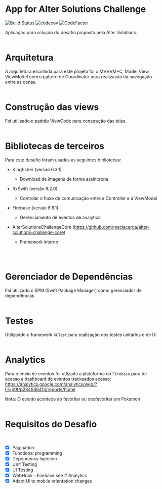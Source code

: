 # App for Alter Solutions Challenge

[![Build Status](https://app.bitrise.io/app/51778326b5919739/status.svg?token=c0iWcfgcHydCJfdUa9dfZw&branch=main)](https://app.bitrise.io/app/51778326b5919739)
[![codecov](https://codecov.io/gh/maclacerda/alter-solutions-challenge/branch/main/graph/badge.svg?token=YLQv28c0Hu)](https://codecov.io/gh/maclacerda/alter-solutions-challenge)
[![CodeFactor](https://www.codefactor.io/repository/github/maclacerda/alter-solutions-challenge/badge?s=f17e6c4617801851359726ec8fd8cb6c73986b64)](https://www.codefactor.io/repository/github/maclacerda/alter-solutions-challenge)

Aplicação para solução do desafio proposto pela Alter Solutions.
<br/><br/>

# Arquitetura

A arquitetura escolhida para este projeto foi o MVVVM+C, Model View ViewModel com o pattern de Coordinator para realização da navegação entre as cenas.
<br/><br/>

# Construção das views

Foi utilizado o padrão ViewCode para construção das telas.
<br/><br/>

# Bibliotecas de terceiros

Para este desafio foram usadas as seguintes bibliotecas:

* Kingfisher (versão 6.3.1)
    - Download de imagens de forma assíncrona

* RxSwift (versão 6.2.0)
    - Controlar o fluxo de comunicação entre a Controller e a ViewModel

* Firebase (versão 8.6.1)
    - Gerenciamento de eventos de analytics

* AlterSolutionsChallengeCore (https://github.com/maclacerda/alter-solutions-challenge-core)
    - Framework interno

<br/><br/>
# Gerenciador de Dependências

Foi utilizado o SPM (Swift Package Manager) como gerenciador de dependências
<br/><br/>
# Testes

Utilizando o framework `XCTest` para realização dos testes unitários e de UI
<br/><br/>
# Analytics

Para o envio de eventos foi utlizado a plataforma do `Firebase` para ter acesso a dashboard de eventos trackeados acesse: https://analytics.google.com/analytics/web/?hl=pt#/p284946414/reports/home

Nota: O evento acontece ao favoritar ou desfavoritar um Pokemon
<br/><br/>
# Requisitos do Desafio
<br/>

- [x] Pagination<br/>
- [x] Functional programming<br/>
- [x] Dependency Injection<br/>
- [x] Unit Testing<br/>
- [x] UI Testing<br/>
- [x] WebHook - Firebase see # Analytics<br/>
- [x] Adapt UI to mobile orientation changes